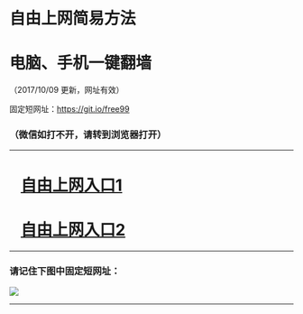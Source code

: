 ﻿# 自由上网简易方法

# 电脑、手机一键翻墙

（2017/10/09 更新，网址有效）

固定短网址：https://git.io/free99

### （微信如打不开，请转到浏览器打开）


***





# &nbsp;&nbsp; <a href="http://ft2949313977.fwq-tz-1001.info/fwqtz01.html?t=100900113074 " target="_blank">自由上网入口1</a>
# &nbsp;&nbsp; <a href="http://ft2742729959.fwq-tz-1002.info/fwqtz02.html?t=100900118118 " target="_blank">自由上网入口2</a>
***

### 请记住下图中固定短网址：

<img src="https://s3-us-west-2.amazonaws.com/fwq-1001/yjfq-20170905okok.png" /> 


***

